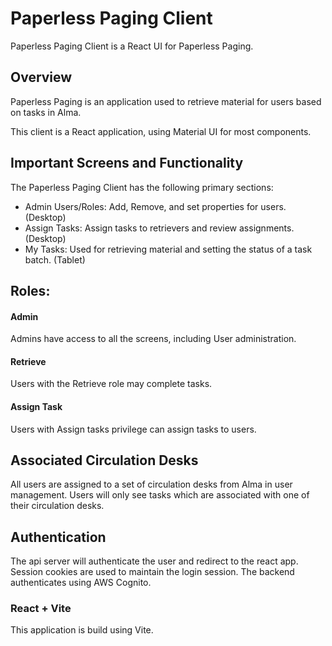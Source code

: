 # Paperless Paging Client

Paperless Paging Client is a React UI for Paperless Paging.

## Overview
Paperless Paging is an application used to retrieve material for users based on tasks in Alma.

This client is a React application, using Material UI for most components.

## Important Screens and Functionality
The Paperless Paging Client has the following primary sections:
- Admin Users/Roles: Add, Remove, and set properties for users. (Desktop)
- Assign Tasks: Assign tasks to retrievers and review assignments. (Desktop)
- My Tasks: Used for retrieving material and setting the status of a task batch. (Tablet)

## Roles:
#### Admin
Admins have access to all the screens, including User administration.

#### Retrieve
Users with the Retrieve role may complete tasks.

#### Assign Task
Users with Assign tasks privilege can assign tasks to users.

## Associated Circulation Desks
All users are assigned to a set of circulation desks from Alma in user management. Users will only see tasks which are associated with one of their circulation desks.

## Authentication
The api server will authenticate the user and redirect to the react app.  Session cookies are used to maintain the login session. The backend authenticates using AWS Cognito.

### React + Vite
This application is build using Vite.